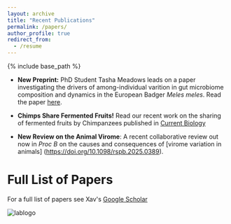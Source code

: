 ```yaml
---
layout: archive
title: "Recent Publications"
permalink: /papers/
author_profile: true
redirect_from:
  - /resume
---
```


{% include base_path %}


- __New Preprint:__ PhD Student Tasha Meadows leads on a paper investigating the drivers of among-individual varition in gut microbiome composition and dynamics in the European Badger _Meles meles_. Read the paper  [here](https://ecoevorxiv.org/repository/dashboard/9441/). 

- __Chimps Share Fermented Fruits!__ Read our recent work on the sharing of fermented fruits by Chimpanzees published in [Current Biology](https://doi.org/10.1016/j.cub.2025.02.067)

- __New Review on the Animal Virome__: A recent collaborative review out now in _Proc B_ on the causes and consequences of [virome variation in animals] (https://doi.org/10.1098/rspb.2025.0389). 


Full List of Papers
===
For a full list of papers see Xav's [Google Scholar](https://scholar.google.co.uk/citations?hl=en&pli=1&user=-LKz8tIAAAAJ)

![lablogo](images/xavlablogo.png)
